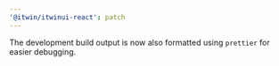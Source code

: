 ```yaml
---
'@itwin/itwinui-react': patch
---
```


The development build output is now also formatted using `prettier` for easier debugging.
